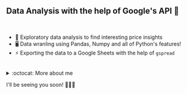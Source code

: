
## <strong>Data Analysis with the help of Google's API</strong> :herb:

<br/>

- :rocket: Exploratory data analysis to find interesting price insights
- 🖥️ Data wranling using Pandas, Numpy and all of Python's features! 
- :zap: Exporting the data to a Google Sheets with the help of ```gspread```

<br/>

<details>
  <summary>:octocat: More about me</summary>
  <br/>
  Nothing important to be seen. Just the data in the repo, I'm not that important. But... You if you're curious... Just [click here.](https://youtube.com/watch?v=dQw4w9WgXcQ) 
  <br/>
  <br/>
  
  [<img align="left" alt="LinkedIn Félix" width="22px" src="https://cdn.jsdelivr.net/npm/simple-icons@v3/icons/linkedin.svg"/>][linkedinfelix]
  [<img align="left" alt="GitHub logo" width="22px" src="https://cdn.jsdelivr.net/npm/simple-icons@v3/icons/github.svg"/>][githubfelix]

  <br/>

</details>

I'll be seeing you soon! :rocket::rocket::rocket:

<!-- Felix links -->

[linkedinfelix]: https://linkedin.com/in/felix-hernandez-vieyra
[githubfelix]: https://github.com/Felix-Hz
[click]: https://www.youtube.com/watch?v=dQw4w9WgXcQ
